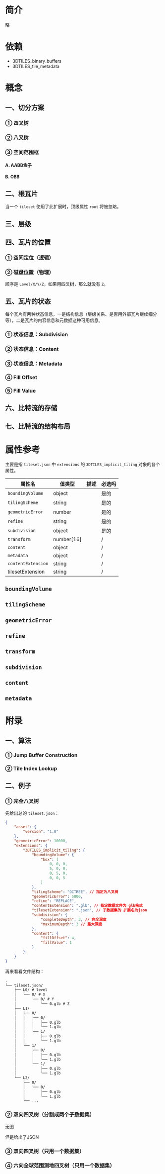 # 简介

略

# 依赖

- 3DTILES_binary_buffers
- 3DTILES_tile_metadata

# 概念

## 一、切分方案

### ① 四叉树



### ② 八叉树



### ③ 空间范围框



#### A. AABB盒子



#### B. OBB



## 二、根瓦片



当一个 `tileset` 使用了此扩展时，顶级属性 `root` 将被忽略。

## 三、层级



## 四、瓦片的位置

### ① 空间定位（逻辑）



### ② 磁盘位置（物理）

顺序是 `Level/X/Y/Z`，如果用四叉树，那么就没有 `Z`。

## 五、瓦片的状态

每个瓦片有两种状态信息，一是结构信息（层级关系、是否用外部瓦片继续细分等），二是瓦片的内容信息和元数据这种可用信息。



### ① 状态信息：Subdivision



### ② 状态信息：Content



### ③ 状态信息：Metadata



### ④ Fill Offset



### ⑤ Fill Value



## 六、比特流的存储



## 七、比特流的结构布局



# 属性参考

主要是指 `tileset.json` 中 `extensions` 的 `3DTILES_implicit_tiling` 对象的各个属性。

| 属性名             | 值类型     | 描述 | 必选吗 |
| ------------------ | ---------- | ---- | ------ |
| `boundingVolume`   | object     |      | 是的   |
| `tilingScheme`     | string     |      | 是的   |
| `geometricError`   | number     |      | 是的   |
| `refine`           | string     |      | 是的   |
| `subdivision`      | object     |      | 是的   |
| `transform`        | number[16] |      | /      |
| `content`          | object     |      | /      |
| `metadata`         | object     |      | /      |
| `contentExtension` | string     |      | /      |
| tilesetExtension   | string     |      | /      |

## `boundingVolume`



## `tilingScheme`



## `geometricError`



## `refine`



## `transform`



## `subdivision`



## `content`



## `metadata`



# 附录

## 一、算法

### ① Jump Buffer Construction



### ② Tile Index Lookup



## 二、例子

### ① 完全八叉树

先给出总的 `tileset.json`：

``` JSON
{
    "asset": {
        "version": "1.0"
    },
    "geometricError": 10000,
    "extensions": {
        "3DTILES_implicit_tiling": {
            "boundingVolume": {
                "box": [
                    0, 0, 0,
                    5, 0, 0,
                    0, 5, 0,
                    0, 0, 5
                ]
            },
            "tilingScheme": "OCTREE", // 指定为八叉树
            "geometricError": 5000,
            "refine": "REPLACE",
            "contentExtension": ".glb", // 指定数据文件为 glb格式
            "tilesetExtension": ".json", // 子数据集的 扩展名为json
            "subdivision": {
                "completeDepth": 3, // 完全深度
                "maximumDepth": 3 // 最大深度
            },
            "content": {
                "fillOffset": 4,
                "fillValue": 1
            }
        }
    }
}
```

再来看看文件结构：

``` reStructuredText
.
└── tileset.json/
    ├── L0/ # level
    │   └── 0/ # X
    │       └── 0/ # Y
    │           └── 0.glb # Z
    ├── L1/
    │   ├── 0/
    │   │   ├── 0/
    │   │   │   ├── 0.glb
    │   │   │   └── 1.glb
    │   │   └── 1/
    │   │       ├── 0.glb
    │   │       └── 1.glb
    │   └── 1/
    │       ├── 0/
    │       │   ├── 0.glb
    │       │   └── 1.glb
    │       └── 1/
    │           ├── 0.glb
    │           └── 1.glb
    └── L2/
        ├── 0/
        │   └── 0/
        │       ├── 0.glb
        │       └── 1.glb
        └── ...
```

### ② 双向四叉树（分割成两个子数据集）

无图

但是给出了JSON



### ③ 双向四叉树（只用一个数据集）



### ④ 六向全球范围测地四叉树（只用一个数据集）

